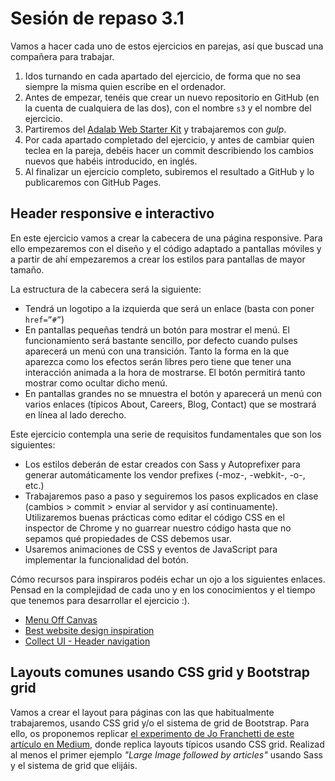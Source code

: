 # Sesión de repaso 3.1

Vamos a hacer cada uno de estos ejercicios en parejas, así que buscad una compañera para trabajar.

1. Idos turnando en cada apartado del ejercicio, de forma que no sea siempre la misma quien escribe en el ordenador.
1. Antes de empezar, tenéis que crear un nuevo repositorio en GitHub (en la cuenta de cualquiera de las dos), con el nombre `s3` y el nombre del ejercicio.
1. Partiremos del [Adalab Web Starter Kit](https://github.com/Adalab/Adalab-web-starter-kit) y trabajaremos con *gulp*.
1. Por cada apartado completado del ejercicio, y antes de cambiar quien teclea en la pareja, debéis hacer un commit describiendo los cambios nuevos que habéis introducido, en inglés.
1. Al finalizar un ejercicio completo, subiremos el resultado a GitHub y lo publicaremos con GitHub Pages.

## Header responsive e interactivo

En este ejercicio vamos a crear la cabecera de una página responsive. Para ello empezaremos con el diseño y el código adaptado a pantallas móviles y a partir de ahí empezaremos a crear los estilos para pantallas de mayor tamaño.

La estructura de la cabecera será la siguiente:

- Tendrá un logotipo a la izquierda que será un enlace (basta con poner `href=”#”`)
- En pantallas pequeñas tendrá un botón para mostrar el menú. El funcionamiento será bastante sencillo, por defecto cuando pulses aparecerá un menú con una transición. Tanto la forma en la que aparezca como los efectos serán libres pero tiene que tener una interacción animada a la hora de mostrarse. El botón permitirá tanto mostrar como ocultar dicho menú.
- En pantallas grandes no se mnuestra el botón y aparecerá un menú con varios enlaces (típicos About, Careers, Blog, Contact) que se mostrará en línea al lado derecho.

Este ejercicio contempla una serie de requisitos fundamentales que son los siguientes:

- Los estilos deberán de estar creados con Sass y Autoprefixer para generar automáticamente los vendor prefixes (-moz-, -webkit-, -o-, etc.)
- Trabajaremos paso a paso y seguiremos los pasos explicados en clase (cambios > commit > enviar al servidor y así continuamente). Utilizaremos buenas prácticas como editar el código CSS en el inspector de Chrome y no guarrear nuestro código hasta que no sepamos qué propiedades de CSS debemos usar.
- Usaremos animaciones de CSS y eventos de JavaScript para implementar la funcionalidad del botón.

Cómo recursos para inspiraros podéis echar un ojo a los siguientes enlaces. Pensad en la complejidad de cada uno y en los conocimientos y el tiempo que tenemos para desarrollar el ejercicio :).

- [Menu Off Canvas](https://tympanus.net/Development/OffCanvasMenuEffects/)
- [Best website design inspiration](https://85ideas.com/blog/best-website-header-design-inspiration/)
- [Collect UI - Header navigation](http://collectui.com/challenges/header-navigation)


## Layouts comunes usando CSS grid y Bootstrap grid

Vamos a crear el layout para páginas con las que habitualmente trabajaremos, usando CSS grid y/o el sistema de grid de Bootstrap. Para ello, os proponemos replicar [el experimento de Jo Franchetti de este artículo en Medium](https://medium.com/samsung-internet-dev/common-responsive-layouts-with-css-grid-and-some-without-245a862f48df), donde replica layouts típicos usando CSS grid. Realizad al menos el primer ejemplo *"Large Image followed by articles"* usando Sass y el sistema de grid que elijáis.
